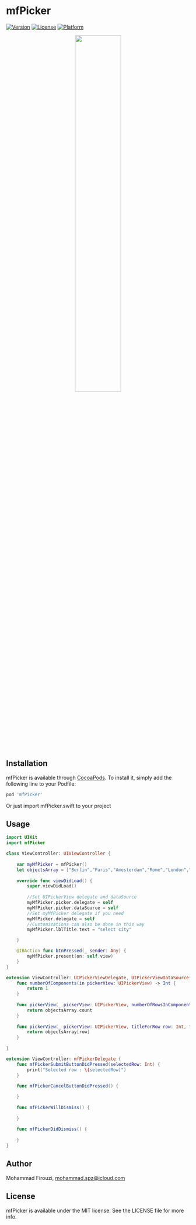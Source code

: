 # mfPicker

[![Version](https://img.shields.io/cocoapods/v/mfPicker.svg?style=flat)](https://cocoapods.org/pods/mfPicker)
[![License](https://img.shields.io/cocoapods/l/mfPicker.svg?style=flat)](https://cocoapods.org/pods/mfPicker)
[![Platform](https://img.shields.io/cocoapods/p/mfPicker.svg?style=flat)](https://cocoapods.org/pods/mfPicker)


<p align="center">
  <img src="https://s7.gifyu.com/images/mfPicker.png" width="50%" />
</p>


## Installation

mfPicker is available through [CocoaPods](https://cocoapods.org). To install
it, simply add the following line to your Podfile:

```ruby
pod 'mfPicker'
```

Or just import mfPicker.swift to your project

## Usage

```swift
import UIKit
import mfPicker

class ViewController: UIViewController {
    
    var myMfPicker = mfPicker()
    let objectsArray = ["Berlin","Paris","Amesterdam","Rome","London","Istanbul","Moscow","Seoul","Tokyo"]
    
    override func viewDidLoad() {
        super.viewDidLoad()
        
        //Set UIPickerView delegate and dataSource
        myMfPicker.picker.delegate = self
        myMfPicker.picker.dataSource = self
        //Set myMfPicker delegate if you need
        myMfPicker.delegate = self
        //Customizations can also be done in this way
        myMfPicker.lblTitle.text = "select city"

    }

    @IBAction func btnPressed(_ sender: Any) {
        myMfPicker.present(on: self.view)
    }
}

extension ViewController: UIPickerViewDelegate, UIPickerViewDataSource{
    func numberOfComponents(in pickerView: UIPickerView) -> Int {
        return 1
    }
    
    func pickerView(_ pickerView: UIPickerView, numberOfRowsInComponent component: Int) -> Int {
        return objectsArray.count
    }
    
    func pickerView(_ pickerView: UIPickerView, titleForRow row: Int, forComponent component: Int) -> String? {
        return objectsArray[row]
    }
    
}

extension ViewController: mfPickerDelegate {
    func mfPickerSubmitButtonDidPressed(selectedRow: Int) {
        print("Selected row : \(selectedRow)")
    }
    
    func mfPickerCancelButtonDidPressed() {

    }
    
    func mfPickerWillDismiss() {
        
    }
    
    func mfPickerDidDismiss() {
        
    }
}
```

## Author

Mohammad Firouzi, mohammad.spz@icloud.com

## License

mfPicker is available under the MIT license. See the LICENSE file for more info.
